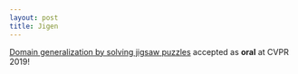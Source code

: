 ```yaml
---
layout: post
title: Jigen
---
```



[Domain generalization by solving jigsaw puzzles](https://openaccess.thecvf.com/content_CVPR_2019/html/Carlucci_Domain_Generalization_by_Solving_Jigsaw_Puzzles_CVPR_2019_paper.html) accepted as **oral** at CVPR 2019!

